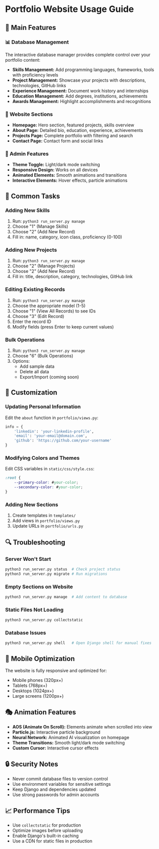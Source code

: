 # Portfolio Website Usage Guide

## 🎯 Main Features

### 📊 Database Management
The interactive database manager provides complete control over your portfolio content:

- **Skills Management:** Add programming languages, frameworks, tools with proficiency levels
- **Project Management:** Showcase your projects with descriptions, technologies, GitHub links
- **Experience Management:** Document work history and internships
- **Education Management:** Add degrees, institutions, achievements
- **Awards Management:** Highlight accomplishments and recognitions

### 🎨 Website Sections

- **Homepage:** Hero section, featured projects, skills overview
- **About Page:** Detailed bio, education, experience, achievements
- **Projects Page:** Complete portfolio with filtering and search
- **Contact Page:** Contact form and social links

### 🔧 Admin Features

- **Theme Toggle:** Light/dark mode switching
- **Responsive Design:** Works on all devices
- **Animated Elements:** Smooth animations and transitions
- **Interactive Elements:** Hover effects, particle animations

## 🚀 Common Tasks

### Adding New Skills
1. Run: `python3 run_server.py manage`
2. Choose "1" (Manage Skills)
3. Choose "2" (Add New Record)
4. Fill in: name, category, icon class, proficiency (0-100)

### Adding New Projects
1. Run: `python3 run_server.py manage`
2. Choose "2" (Manage Projects)
3. Choose "2" (Add New Record)
4. Fill in: title, description, category, technologies, GitHub link

### Editing Existing Records
1. Run: `python3 run_server.py manage`
2. Choose the appropriate model (1-5)
3. Choose "1" (View All Records) to see IDs
4. Choose "3" (Edit Record)
5. Enter the record ID
6. Modify fields (press Enter to keep current values)

### Bulk Operations
1. Run: `python3 run_server.py manage`
2. Choose "6" (Bulk Operations)
3. Options:
   - Add sample data
   - Delete all data
   - Export/Import (coming soon)

## 🎨 Customization

### Updating Personal Information
Edit the `about` function in `portfolio/views.py`:
```python
info = {
    'linkedin': 'your-linkedin-profile',
    'email': 'your-email@domain.com',
    'github': 'https://github.com/your-username'
}
```

### Modifying Colors and Themes
Edit CSS variables in `static/css/style.css`:
```css
:root {
    --primary-color: #your-color;
    --secondary-color: #your-color;
}
```

### Adding New Sections
1. Create templates in `templates/`
2. Add views in `portfolio/views.py`
3. Update URLs in `portfolio/urls.py`

## 🔍 Troubleshooting

### Server Won't Start
```bash
python3 run_server.py status  # Check project status
python3 run_server.py migrate # Run migrations
```

### Empty Sections on Website
```bash
python3 run_server.py manage  # Add content to database
```

### Static Files Not Loading
```bash
python3 run_server.py collectstatic
```

### Database Issues
```bash
python3 run_server.py shell   # Open Django shell for manual fixes
```

## 📱 Mobile Optimization

The website is fully responsive and optimized for:
- Mobile phones (320px+)
- Tablets (768px+)
- Desktops (1024px+)
- Large screens (1200px+)

## 🎭 Animation Features

- **AOS (Animate On Scroll):** Elements animate when scrolled into view
- **Particle.js:** Interactive particle background
- **Neural Network:** Animated AI visualization on homepage
- **Theme Transitions:** Smooth light/dark mode switching
- **Custom Cursor:** Interactive cursor effects

## 🔒 Security Notes

- Never commit database files to version control
- Use environment variables for sensitive settings
- Keep Django and dependencies updated
- Use strong passwords for admin accounts

## 📈 Performance Tips

- Use `collectstatic` for production
- Optimize images before uploading
- Enable Django's built-in caching
- Use a CDN for static files in production
